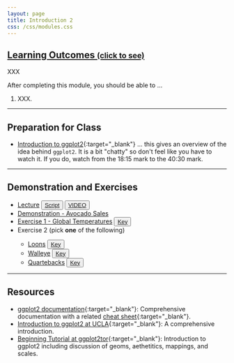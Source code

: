 ```yaml
---
layout: page
title: Introduction 2
css: /css/modules.css
---
```


<div class="panel-group-ILOs">
  <div class="panel panel-default">
    <div class="panel-heading">
      <h2 class="panel-title">
        <a data-toggle="collapse" href="#ILOs">Learning Outcomes <small>(click to see)</small></a>
      </h2>
    </div>
    <div id="ILOs" class="panel-collapse collapse">
      <div class="panel-body">
XXX
<p>After completing this module, you should be able to ...</p>

<ol>
  <li>XXX.</li>
</ol>
      </div>
    </div>
  </div>
</div>

----

## Preparation for Class

* [Introduction to ggplot2](https://youtu.be/h29g21z0a68?t=1095){:target="_blank"} ... this gives an overview of the idea behind `ggplot2`. It is a bit "chatty" so don't feel like you have to watch it. If you do, watch from the 18:15 mark to the 40:30 mark.

----

## Demonstration and Exercises

<ul>
  <li><a href="Intro2/Lecture_MooseWolves.html">Lecture</a> <button type="button" class="btn btn-light btn-sm btn-space"><a href="Intro2/Lecture_MooseWolves_DHO.R">Script</a></button> <button type="button" class="btn btn-secondary btn-sm btn-space"><a href="https://transcripts.gotomeeting.com/#/s/b837aa4552c68c2274a4ecbe7dda1b7f0b221c8337774909efb72e6cbdea5933" target="_blank">VIDEO</a></button></li>
  <li><a href="Intro2/Demo_Avocados.html">Demonstration - Avocado Sales</a></li>
  <li><a href="Intro2/CE_Temperature.html">Exercise 1 - Global Temperatures</a> <button type="button" class="btn btn-light btn-sm btn-space"><a href="Intro2/CE_Temperature.R">Key</a></button></li>
  <li>Exercise 2 (pick <b>one</b> of the following)</li>
  <ul>
    <li><a href="Intro2/CE_Loons.html">Loons</a> <button type="button" class="btn btn-light btn-sm btn-space"><a href="Intro2/CE_Loons.R">Key</a></button></li>
    <li><a href="Intro2/CE_Walleye">Walleye</a> <button type="button" class="btn btn-light btn-sm btn-space"><a href="Intro2/CE_Walleye.R">Key</a></button></li>
    <li><a href="Intro2/CE_Quarterbacks">Quartebacks</a> <button type="button" class="btn btn-light btn-sm btn-space"><a href="Intro2/CE_Quarterbacks.R">Key</a></button></li>
  </ul>
</ul>

----

## Resources

* [ggplot2 documentation](https://ggplot2.tidyverse.org/reference/index.html){:target="_blank"}: Comprehensive documentation with a related [cheat sheet](https://github.com/rstudio/cheatsheets/blob/master/data-visualization-2.1.pdf){:target="_blank"}.
* [Introduction to ggplot2 at UCLA](https://stats.idre.ucla.edu/stat/data/intro_ggplot2_int/ggplot2_intro_interactive.html#(1)){:target="_blank"}: A comprehensive introduction.
* [Beginning Tutorial at ggplot2tor](https://ggplot2tutor.com/beginner_tutorial/beginner_tutorial/){:target="_blank"}: Introduction to ggplot2 including discussion of geoms, aethetitics, mappings, and scales.
